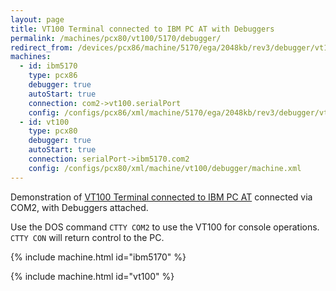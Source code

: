 ```yaml
---
layout: page
title: VT100 Terminal connected to IBM PC AT with Debuggers
permalink: /machines/pcx80/vt100/5170/debugger/
redirect_from: /devices/pcx86/machine/5170/ega/2048kb/rev3/debugger/vt100/
machines:
  - id: ibm5170
    type: pcx86
    debugger: true
    autoStart: true
    connection: com2->vt100.serialPort
    config: /configs/pcx86/xml/machine/5170/ega/2048kb/rev3/debugger/vt100/machine.xml
  - id: vt100
    type: pcx80
    debugger: true
    autoStart: true
    connection: serialPort->ibm5170.com2
    config: /configs/pcx80/xml/machine/vt100/debugger/machine.xml
---
```


Demonstration of [VT100 Terminal connected to IBM PC AT](../) connected via COM2, with Debuggers attached.

Use the DOS command `CTTY COM2` to use the VT100 for console operations.  `CTTY CON` will return control to the PC.

{% include machine.html id="ibm5170" %}

{% include machine.html id="vt100" %}

